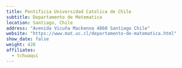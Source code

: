 ```yaml
---
title: Pontificia Universidad Catolica de Chile
subtitle: Departamento de Matematica
location: Santiago, Chile
address: "Avenida Vicuña Mackenna 4860 Santiago Chile"
website: "https://www.mat.uc.cl/departamento-de-matematica.html"
show_date: false
weight: 420
affiliates:
  - tchuaqui
---
```

